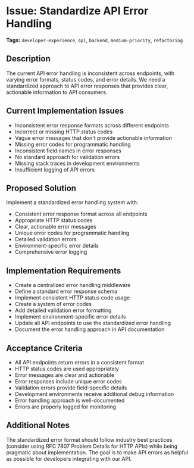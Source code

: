 # Issue: Standardize API Error Handling

**Tags:** `developer-experience`, `api`, `backend`, `medium-priority`, `refactoring`

## Description

The current API error handling is inconsistent across endpoints, with varying error formats, status codes, and error details. We need a standardized approach to API error responses that provides clear, actionable information to API consumers.

## Current Implementation Issues

- Inconsistent error response formats across different endpoints
- Incorrect or missing HTTP status codes
- Vague error messages that don't provide actionable information
- Missing error codes for programmatic handling
- Inconsistent field names in error responses
- No standard approach for validation errors
- Missing stack traces in development environments
- Insufficient logging of API errors

## Proposed Solution

Implement a standardized error handling system with:
- Consistent error response format across all endpoints
- Appropriate HTTP status codes
- Clear, actionable error messages
- Unique error codes for programmatic handling
- Detailed validation errors
- Environment-specific error details
- Comprehensive error logging

## Implementation Requirements

- Create a centralized error handling middleware
- Define a standard error response schema
- Implement consistent HTTP status code usage
- Create a system of error codes
- Add detailed validation error formatting
- Implement environment-specific error details
- Update all API endpoints to use the standardized error handling
- Document the error handling approach in API documentation

## Acceptance Criteria

- All API endpoints return errors in a consistent format
- HTTP status codes are used appropriately
- Error messages are clear and actionable
- Error responses include unique error codes
- Validation errors provide field-specific details
- Development environments receive additional debug information
- Error handling approach is well-documented
- Errors are properly logged for monitoring

## Additional Notes

The standardized error format should follow industry best practices (consider using RFC 7807 Problem Details for HTTP APIs) while being pragmatic about implementation. The goal is to make API errors as helpful as possible for developers integrating with our API. 